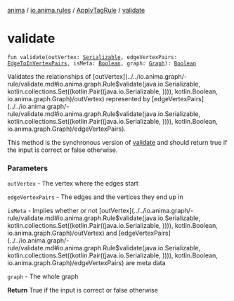 [anima](../../index.md) / [io.anima.rules](../index.md) / [ApplyTagRule](index.md) / [validate](./validate.md)

# validate

`fun validate(outVertex: `[`Serializable`](https://docs.oracle.com/javase/6/docs/api/java/io/Serializable.html)`, edgeVertexPairs: `[`EdgeToInVertexPairs`](../../io.anima.graph/-edge-to-in-vertex-pairs.md)`, isMeta: `[`Boolean`](https://kotlinlang.org/api/latest/jvm/stdlib/kotlin/-boolean/index.html)`, graph: `[`Graph`](../../io.anima.graph/-graph/index.md)`): `[`Boolean`](https://kotlinlang.org/api/latest/jvm/stdlib/kotlin/-boolean/index.html)

Validates the relationships of [outVertex](../../io.anima.graph/-rule/validate.md#io.anima.graph.Rule$validate(java.io.Serializable, kotlin.collections.Set((kotlin.Pair((java.io.Serializable, )))), kotlin.Boolean, io.anima.graph.Graph)/outVertex) represented by [edgeVertexPairs](../../io.anima.graph/-rule/validate.md#io.anima.graph.Rule$validate(java.io.Serializable, kotlin.collections.Set((kotlin.Pair((java.io.Serializable, )))), kotlin.Boolean, io.anima.graph.Graph)/edgeVertexPairs).

This method is the synchronous version of [validate](../../io.anima.graph/-rule/validate.md) and
should return true if the input is correct or false otherwise.

### Parameters

`outVertex` - The vertex where the edges start

`edgeVertexPairs` - The edges and the vertices they end up in

`isMeta` - Implies whether or not [outVertex](../../io.anima.graph/-rule/validate.md#io.anima.graph.Rule$validate(java.io.Serializable, kotlin.collections.Set((kotlin.Pair((java.io.Serializable, )))), kotlin.Boolean, io.anima.graph.Graph)/outVertex) and [edgeVertexPairs](../../io.anima.graph/-rule/validate.md#io.anima.graph.Rule$validate(java.io.Serializable, kotlin.collections.Set((kotlin.Pair((java.io.Serializable, )))), kotlin.Boolean, io.anima.graph.Graph)/edgeVertexPairs) are meta data

`graph` - The whole graph

**Return**
True if the input is correct or false otherwise

